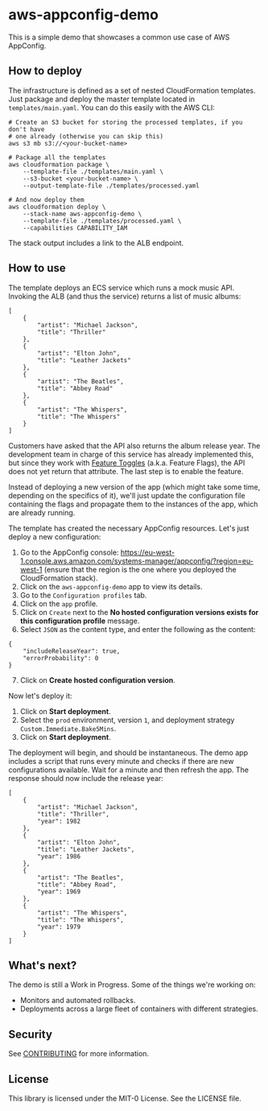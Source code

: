 # aws-appconfig-demo

This is a simple demo that showcases a common use case of AWS AppConfig.

## How to deploy

The infrastructure is defined as a set of nested CloudFormation templates. Just package and deploy the master template located in `templates/main.yaml`. You can do this easily with the AWS CLI:

```
# Create an S3 bucket for storing the processed templates, if you don't have
# one already (otherwise you can skip this)
aws s3 mb s3://<your-bucket-name>

# Package all the templates
aws cloudformation package \
	--template-file ./templates/main.yaml \
	--s3-bucket <your-bucket-name> \
	--output-template-file ./templates/processed.yaml

# And now deploy them
aws cloudformation deploy \
	--stack-name aws-appconfig-demo \
	--template-file ./templates/processed.yaml \
	--capabilities CAPABILITY_IAM
```

The stack output includes a link to the ALB endpoint.

## How to use

The template deploys an ECS service which runs a mock music API. Invoking the ALB (and thus the service) returns a list of music albums:

```
[
    {
        "artist": "Michael Jackson",
        "title": "Thriller"
    },
    {
        "artist": "Elton John",
        "title": "Leather Jackets"
    },
    {
        "artist": "The Beatles",
        "title": "Abbey Road"
    },
    {
        "artist": "The Whispers",
        "title": "The Whispers"
    }
]
```

Customers have asked that the API also returns the album release year. The development team in charge of this service has already implemented this, but since they work with [Feature Toggles](https://www.martinfowler.com/articles/feature-toggles.html) (a.k.a. Feature Flags), the API does not yet return that attribute. The last step is to enable the feature.

Instead of deploying a new version of the app (which might take some time, depending on the specifics of it), we'll just update the configuration file containing the flags and propagate them to the instances of the app, which are already running.

The template has created the necessary AppConfig resources. Let's just deploy a new configuration:

1. Go to the AppConfig console: https://eu-west-1.console.aws.amazon.com/systems-manager/appconfig/?region=eu-west-1 (ensure that the region is the one where you deployed the CloudFormation stack).
2. Click on the `aws-appconfig-demo` app to view its details.
3. Go to the `Configuration profiles` tab.
4. Click on the `app` profile.
5. Click on `Create` next to the **No hosted configuration versions exists for this configuration profile** message.
6. Select `JSON` as the content type, and enter the following as the content:

```
{
    "includeReleaseYear": true,
    "errorProbability": 0
}
```

7. Click on **Create hosted configuration version**.

Now let's deploy it:

1. Click on **Start deployment**.
2. Select the `prod` environment, version `1`, and deployment strategy `Custom.Immediate.Bake5Mins`.
3. Click on **Start deployment**.

The deployment will begin, and should be instantaneous. The demo app includes a script that runs every minute and checks if there are new configurations available. Wait for a minute and then refresh the app. The response should now include the release year:

```
[
    {
        "artist": "Michael Jackson",
        "title": "Thriller",
        "year": 1982
    },
    {
        "artist": "Elton John",
        "title": "Leather Jackets",
        "year": 1986
    },
    {
        "artist": "The Beatles",
        "title": "Abbey Road",
        "year": 1969
    },
    {
        "artist": "The Whispers",
        "title": "The Whispers",
        "year": 1979
    }
]
```

## What's next?

The demo is still a Work in Progress. Some of the things we're working on:

* Monitors and automated rollbacks.
* Deployments across a large fleet of containers with different strategies.

## Security

See [CONTRIBUTING](CONTRIBUTING.md#security-issue-notifications) for more information.

## License

This library is licensed under the MIT-0 License. See the LICENSE file.
